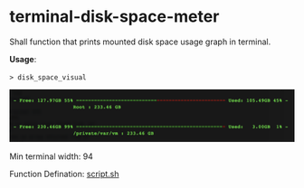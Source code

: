 # terminal-disk-space-meter
Shall function that prints mounted disk space usage graph in terminal.

**Usage**:

`> disk_space_visual`


<img src="terminal.png" width="640"  title="Google Accounts Login Screen">


Min terminal width: 94



Function Defination: [script.sh](script.sh)
